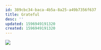 ```yaml
---
id: 389cbc34-baca-4b5a-8a25-a49b7356f637
title: Grateful
desc: ''
updated: 1596949191320
created: 1596949191320
---
```

![](https://kevinslin-images.s3.us-west-2.amazonaws.com/images/comics/Paper.Comics.5.png)
